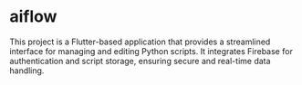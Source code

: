 # aiflow
This project is a Flutter-based application that provides a streamlined interface for managing and editing Python scripts. It integrates Firebase for authentication and script storage, ensuring secure and real-time data handling.

